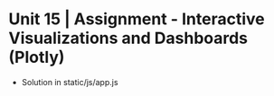 # Unit 15 | Assignment - Interactive Visualizations and Dashboards (Plotly)

* Solution in static/js/app.js

